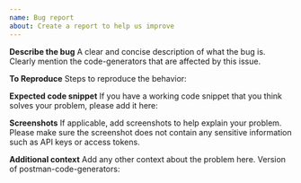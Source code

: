 ```yaml
---
name: Bug report
about: Create a report to help us improve
---
```


**Describe the bug**
A clear and concise description of what the bug is.
Clearly mention the code-generators that are affected by this issue.

**To Reproduce**
Steps to reproduce the behavior:

**Expected code snippet**
If you have a working code snippet that you think solves your problem, please add it here:

**Screenshots**
If applicable, add screenshots to help explain your problem. Please make sure the screenshot does not contain any sensitive information such as API keys or access tokens. 

**Additional context**
Add any other context about the problem here.
Version of postman-code-generators:
